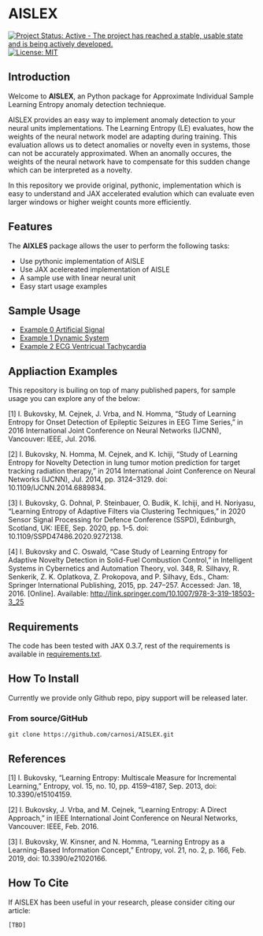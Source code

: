 # AISLEX
[![Project Status: Active - The project has reached a stable, usable
state and is being actively
developed.](https://www.repostatus.org/badges/latest/active.svg)](https://www.repostatus.org/#active) [![License: MIT](https://img.shields.io/badge/License-MIT-yellow.svg)](https://opensource.org/licenses/MIT)

## Introduction
 Welcome to **AISLEX**, an Python package for Approximate Individual Sample Learning Entropy anomaly detection technieque.

 AISLEX provides an easy way to implement anomaly detection to your neural units implementations. The Learning Entropy (LE) evaluates, how the weights of the neural network model are adapting during training. This evaluation allows us to detect anomalies or novelty even in systems, those can not be accurately approximated. When an anomally occures, the weights of the neural network have to compensate for this sudden change which can be interpreted as a novelty.

 In this repository we provide original, pythonic, implementation which is easy to understand and JAX accelerated evalution which can evaluate even larger windows or higher weight counts more efficiently.

## Features
The **AIXLES** package allows the user to perform the following tasks:
* Use pythonic implementation of AISLE
* Use JAX acelereated implementation of AISLE
* A sample use with linear neural unit
* Easy start usage examples

## Sample Usage
* [Example 0 Artificial Signal](./examples/Example_0_Artificial_Signal.ipynb)
* [Example 1 Dynamic System](./examples/Example_1_Dynamic_System.ipynb)
* [Example 2 ECG Ventricual Tachycardia](./examples/Example_2_ECG_Ventricual_Tachycardia.ipynb)

## Appliaction Examples
This repository is builing on top of many published papers, for sample usage you can explore any of the below:

[1] I. Bukovsky, M. Cejnek, J. Vrba, and N. Homma, “Study of Learning Entropy for Onset Detection of Epileptic Seizures in EEG Time Series,” in 2016 International Joint Conference on  Neural Networks  (IJCNN), Vancouver: IEEE, Jul. 2016.

[2] I. Bukovsky, N. Homma, M. Cejnek, and K. Ichiji, “Study of Learning Entropy for Novelty Detection in lung tumor motion prediction for target tracking radiation therapy,” in 2014 International Joint Conference on Neural Networks (IJCNN), Jul. 2014, pp. 3124–3129. doi: 10.1109/IJCNN.2014.6889834.

[3] I. Bukovsky, G. Dohnal, P. Steinbauer, O. Budik, K. Ichiji, and H. Noriyasu, “Learning Entropy of Adaptive Filters via Clustering Techniques,” in 2020 Sensor Signal Processing for Defence Conference (SSPD), Edinburgh, Scotland, UK: IEEE, Sep. 2020, pp. 1–5. doi: 10.1109/SSPD47486.2020.9272138.

[4] I. Bukovsky and C. Oswald, “Case Study of Learning Entropy for Adaptive Novelty Detection in Solid-Fuel Combustion Control,” in Intelligent Systems in Cybernetics and Automation Theory, vol. 348, R. Silhavy, R. Senkerik, Z. K. Oplatkova, Z. Prokopova, and P. Silhavy, Eds., Cham: Springer International Publishing, 2015, pp. 247–257. Accessed: Jan. 18, 2016. [Online]. Available: http://link.springer.com/10.1007/978-3-319-18503-3_25


## Requirements
The code has been tested with JAX 0.3.7, rest of the requirements is available in [requirements.txt](requirements.txt).


## How To Install
Currently we provide only Github repo, pipy support will be released later.

### From source/GitHub
```
git clone https://github.com/carnosi/AISLEX.git
```

## References
[1] I. Bukovsky, “Learning Entropy: Multiscale Measure for Incremental Learning,” Entropy, vol. 15, no. 10, pp. 4159–4187, Sep. 2013, doi: 10.3390/e15104159.

[2] I. Bukovsky, J. Vrba, and M. Cejnek, “Learning Entropy: A Direct Approach,” in IEEE International Joint Conference on Neural Networks, Vancouver: IEEE, Feb. 2016.

[3] I. Bukovsky, W. Kinsner, and N. Homma, “Learning Entropy as a Learning-Based Information Concept,” Entropy, vol. 21, no. 2, p. 166, Feb. 2019, doi: 10.3390/e21020166.



## How To Cite
If AISLEX has been useful in your research, please consider citing our article:
```
[TBD]
```
